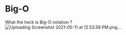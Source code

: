 # Big-O
 What the heck is Big-O notation ?
 ![Uploading Screenshot 2021-05-11 at 12.53.58 PM.png…]()


